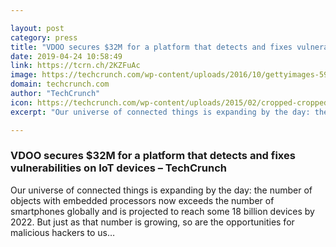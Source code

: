 ```yaml
---

layout: post
category: press
title: "VDOO secures $32M for a platform that detects and fixes vulnerabilities on IoT devices"
date: 2019-04-24 10:58:49
link: https://tcrn.ch/2KZFuAc
image: https://techcrunch.com/wp-content/uploads/2016/10/gettyimages-595163150.png?w=711
domain: techcrunch.com
author: "TechCrunch"
icon: https://techcrunch.com/wp-content/uploads/2015/02/cropped-cropped-favicon-gradient.png?w=180
excerpt: "Our universe of connected things is expanding by the day: the number of objects with embedded processors now exceeds the number of smartphones globally and is projected to reach some 18 billion devices by 2022. But just as that number is growing, so are the opportunities for malicious hackers to us…"

---
```


### VDOO secures $32M for a platform that detects and fixes vulnerabilities on IoT devices – TechCrunch

Our universe of connected things is expanding by the day: the number of objects with embedded processors now exceeds the number of smartphones globally and is projected to reach some 18 billion devices by 2022. But just as that number is growing, so are the opportunities for malicious hackers to us…